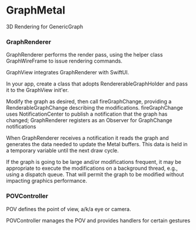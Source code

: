 # GraphMetal
3D Rendering for GenericGraph

### GraphRenderer

GraphRenderer performs the render pass, using the helper class GraphWireFrame to issue rendering commands.

GraphView integrates GraphRenderer with SwiftUI.

In your app, create a class that adopts RendererableGraphHolder and pass it to the GraphView init'er. 

Modify the graph as desired, then call fireGraphChange, providing a RenderableGraphChange describing the modifications.
fireGraphChange uses NotificationCenter to publish a notification that the graph has changed; GraphRenderer registers as an Observer for GraphChange notifications

When GraphRenderer receives a  notification it reads the graph and generates the data needed to update the Metal buffers. This data is held in a temporary variable until the next draw cycle.

If the graph is going to be large and/or modifications frequent, it may be appropriate to execute the modifications on a background thread, e.g., using a dispatch queue. That will permit the graph to be modified without impacting graphics performance.

### POVController

POV defines the point of view, a/k/a eye or camera.

POVController manages the POV and provides handlers for certain gestures

